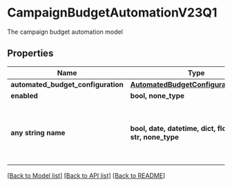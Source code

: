 # CampaignBudgetAutomationV23Q1

The campaign budget automation model

## Properties
Name | Type | Description | Notes
------------ | ------------- | ------------- | -------------
**automated_budget_configuration** | [**AutomatedBudgetConfigurationV23Q1**](AutomatedBudgetConfigurationV23Q1.md) |  | [optional] 
**enabled** | **bool, none_type** |  | [optional] 
**any string name** | **bool, date, datetime, dict, float, int, list, str, none_type** | any string name can be used but the value must be the correct type | [optional]

[[Back to Model list]](../README.md#documentation-for-models) [[Back to API list]](../README.md#documentation-for-api-endpoints) [[Back to README]](../README.md)


